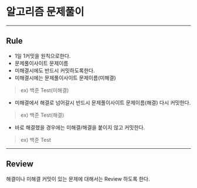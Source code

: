 # 알고리즘 문제풀이

---

## Rule
- 1일 1커밋을 원칙으로한다.
- 문제풀이사이트 문제이름 
- 미해결시에도 반드시 커밋하도록한다.
- 미해결시에는 문제풀이사이트 문제이름(미해결)
> ex) 백준 Test(미해결)
- 미해결에서 해결로 넘어갈시 반드시 문제풀이사이트 문제이름(해결) 다시 커밋한다.
> ex) 백준 Test(해결)
- 바로 해결했을 경우에는 미해결/해결을 붙이지 않고 커밋한다.
> ex) 백준 Test

---

## Review
해결이나 미해결 커밋이 있는 문제에 대해서는 Review 하도록 한다.
